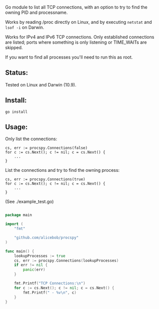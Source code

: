 Go module to list all TCP connections, with an option to try to find the owning PID and processname.

Works by reading /proc directly on Linux, and by executing `netstat` and `lsof -i` on Darwin.

Works for IPv4 and IPv6 TCP connections. Only established connections are listed; ports where something is only listening or TIME_WAITs are skipped.

If you want to find all processes you'll need to run this as root.

Status:
-------

Tested on Linux and Darwin (10.9).

Install:
--------

`go install`

Usage:
------

Only list the connections:

```
cs, err := procspy.Connections(false)
for c := cs.Next(); c != nil; c = cs.Next() {
    ...
}
```

List the connections and try to find the owning process:

```
cs, err := procspy.Connections(true)
for c := cs.Next(); c != nil; c = cs.Next() {
    ...
}
```

(See ./example\_test.go)

``` go

package main

import (
	"fmt"

	"github.com/alicebob/procspy"
)

func main() {
	lookupProcesses := true
	cs, err := procspy.Connections(lookupProcesses)
	if err != nil {
		panic(err)
	}

	fmt.Printf("TCP Connections:\n")
	for c := cs.Next(); c != nil; c = cs.Next() {
		fmt.Printf(" - %v\n", c)
	}
}
```
